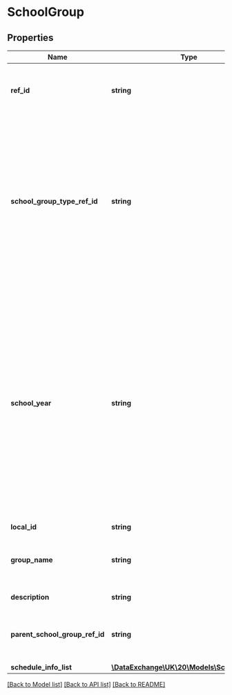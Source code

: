 # SchoolGroup

## Properties
Name | Type | Description | Notes
------------ | ------------- | ------------- | -------------
**ref_id** | **string** | The ID (GUID) that uniquely identifies this group entity. | 
**school_group_type_ref_id** | **string** | The ID (GUID) that identifies a course upon which this group is centered. Note that this element is mandatory when GroupType is associated with a course (teaching group). | 
**school_year** | **string** | School year for which the group is applicable, expressed as the four-digit year in which the school year ends (e.g. 2007 for the 2006/07 school year). Where a group membership is valid across multiple years, the current year at the time of publication will be used. | 
**local_id** | **string** |  | 
**group_name** | **string** | The name associated with this group for display purposes. | 
**description** | **string** | A textual description. | [optional] 
**parent_school_group_ref_id** | **string** | The parent group associated with this group, if any. | [optional] 
**schedule_info_list** | [**\DataExchange\UK\20\Models\ScheduleInfo[]**](ScheduleInfo.md) |  | [optional] 

[[Back to Model list]](../README.md#documentation-for-models) [[Back to API list]](../README.md#documentation-for-api-endpoints) [[Back to README]](../README.md)


